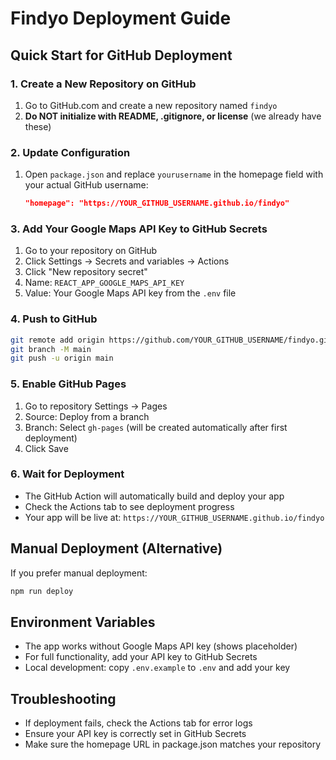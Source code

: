 # Findyo Deployment Guide

## Quick Start for GitHub Deployment

### 1. Create a New Repository on GitHub
1. Go to GitHub.com and create a new repository named `findyo`
2. **Do NOT initialize with README, .gitignore, or license** (we already have these)

### 2. Update Configuration
1. Open `package.json` and replace `yourusername` in the homepage field with your actual GitHub username:
   ```json
   "homepage": "https://YOUR_GITHUB_USERNAME.github.io/findyo"
   ```

### 3. Add Your Google Maps API Key to GitHub Secrets
1. Go to your repository on GitHub
2. Click Settings → Secrets and variables → Actions
3. Click "New repository secret"
4. Name: `REACT_APP_GOOGLE_MAPS_API_KEY`
5. Value: Your Google Maps API key from the `.env` file

### 4. Push to GitHub
```bash
git remote add origin https://github.com/YOUR_GITHUB_USERNAME/findyo.git
git branch -M main
git push -u origin main
```

### 5. Enable GitHub Pages
1. Go to repository Settings → Pages
2. Source: Deploy from a branch
3. Branch: Select `gh-pages` (will be created automatically after first deployment)
4. Click Save

### 6. Wait for Deployment
- The GitHub Action will automatically build and deploy your app
- Check the Actions tab to see deployment progress
- Your app will be live at: `https://YOUR_GITHUB_USERNAME.github.io/findyo`

## Manual Deployment (Alternative)
If you prefer manual deployment:
```bash
npm run deploy
```

## Environment Variables
- The app works without Google Maps API key (shows placeholder)
- For full functionality, add your API key to GitHub Secrets
- Local development: copy `.env.example` to `.env` and add your key

## Troubleshooting
- If deployment fails, check the Actions tab for error logs
- Ensure your API key is correctly set in GitHub Secrets
- Make sure the homepage URL in package.json matches your repository
